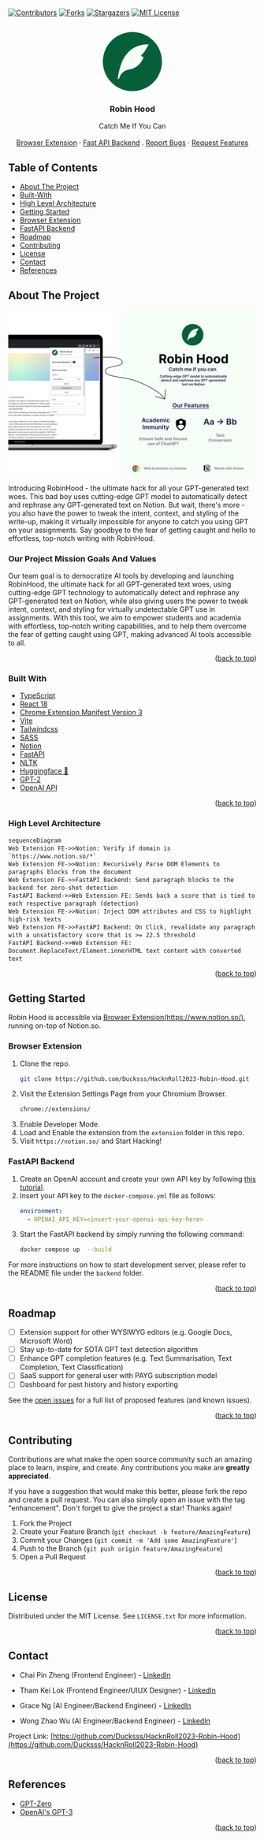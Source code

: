 <br />
<div id="top"></div>

<!-- PROJECT SHIELDS -->
<!--
*** I'm using markdown "reference style" links for readability.
*** Reference links are enclosed in brackets [ ] instead of parentheses ( ).
*** See the bottom of this document for the declaration of the reference variables
*** for contributors-url, forks-url, etc. This is an optional, concise syntax you may use.
*** https://www.markdownguide.org/basic-syntax/#reference-style-links
-->

[![Contributors](https://img.shields.io/github/contributors/Ducksss/HacknRoll2023-Robin-Hood.svg)][contributors-url]
[![Forks](https://img.shields.io/github/forks/Ducksss/HacknRoll2023-Robin-Hood.svg)][forks-url]
[![Stargazers](https://img.shields.io/github/stars/Ducksss/HacknRoll2023-Robin-Hood.svg)][stars-url]
[![MIT License](https://img.shields.io/github/license/Ducksss/HacknRoll2023-Robin-Hood.svg)][license-url]

<!-- PROJECT LOGO -->
<br />
<div align="center">
  <a href="https://github.com/Ducksss/HacknRoll2023-Robin-Hood">
    <img src="assets/robin-hood-bg.png" alt="Logo" width="120" height="120">
  </a>

<h3 align="center">Robin Hood</h3>

  <p align="center">
    Catch Me If You Can
    <br />
    <br />
    <a href="#browser-extension">Browser Extension</a>
    ·
    <a href="#fastapi-backend">Fast API Backend</a>
    .
    <a href="https://github.com/Ducksss/HacknRoll2023-Robin-Hood/issues">Report Bugs</a>
    ·
    <a href="https://github.com/Ducksss/HacknRoll2023-Robin-Hood/issues">Request Features</a>
  </p>
</div>

<!-- TABLE OF CONTENTS -->

## Table of Contents

- [About The Project](#about-the-project)
- [Built-With](#built-with)
- [High Level Architecture](#high-level-architecture)
- [Getting Started](#getting-started)
- [Browser Extension](#browser-extension)
- [FastAPI Backend](#fastapi-backend)
- [Roadmap](#roadmap)
- [Contributing](#contributing)
- [License](#license)
- [Contact](#contact)
- [References](#references)

<!-- ABOUT THE PROJECT -->

## About The Project

<a href="#about-the-project"></a>

<!-- <a href="https://Robin-Hood-c9549.web.app/"><img src="assets/demo_web.gif" alt="demo_web.gif"></a>
<a href="https://github.com/Ducksss/HacknRoll2023-Robin-Hood/blob/main/README.md#browser-extension"><img src="assets/demo_ext.gif" alt="demo_ext.gif"></a> -->

![](https://github.com/Ducksss/HacknRoll2023-Robin-Hood/blob/main/frontend/src/assets/img/promotional-material.png)

Introducing RobinHood - the ultimate hack for all your GPT-generated text woes. This bad boy uses cutting-edge GPT model to automatically detect and rephrase any GPT-generated text on Notion. But wait, there's more - you also have the power to tweak the intent, context, and styling of the write-up, making it virtually impossible for anyone to catch you using GPT on your assignments. Say goodbye to the fear of getting caught and hello to effortless, top-notch writing with RobinHood.

### Our Project Mission Goals And Values

Our team goal is to democratize AI tools by developing and launching RobinHood, the ultimate hack for all GPT-generated text woes, using cutting-edge GPT technology to automatically detect and rephrase any GPT-generated text on Notion, while also giving users the power to tweak intent, context, and styling for virtually undetectable GPT use in assignments. With this tool, we aim to empower students and academia with effortless, top-notch writing capabilities, and to help them overcome the fear of getting caught using GPT, making advanced AI tools accessible to all.

<p align="right">(<a href="#top">back to top</a>)</p>

### Built With

<a href="#built-with"></a>

- [TypeScript](https://www.typescriptlang.org/)
- [React 18](https://reactjs.org/)
- [Chrome Extension Manifest Version 3](https://developer.chrome.com/docs/extensions/mv3/intro/)
- [Vite](https://vitejs.dev/)
- [Tailwindcss](https://tailwindcss.com/)
- [SASS](https://sass-lang.com/)
- [Notion](https://notion.so)
- [FastAPI](https://fastapi.tiangolo.com/)
- [NLTK](https://www.nltk.org/)
- [Huggingface 🤗](https://huggingface.co/)
- [GPT-2](https://github.com/openai/gpt-2)
- [OpenAI API](https://openai.com/api/)

<p align="right">(<a href="#top">back to top</a>)</p>

### High Level Architecture

<a href="#built-with"></a>

```mermaid
sequenceDiagram
Web Extension FE->>Notion: Verify if domain is `https://www.notion.so/*`
Web Extension FE->>Notion: Recursively Parse DOM Elements to paragraphs blocks from the document
Web Extension FE->>FastAPI Backend: Send paragraph blocks to the backend for zero-shot detection
FastAPI Backend->>Web Extension FE: Sends back a score that is tied to each respective paragraph (detection)
Web Extension FE->>Notion: Inject DOM attributes and CSS to highlight high-risk texts
Web Extension FE->>FastAPI Backend: On Click, revalidate any paragraph with a unsatisfactory score that is >= 22.5 threshold
FastAPI Backend->>Web Extension FE: Document.ReplaceText/Element.innerHTML text content with converted text
```

<p align="right">(<a href="#top">back to top</a>)</p>

<!-- GETTING STARTED -->

## Getting Started

Robin Hood is accessible via [Browser Extension(https://www.notion.so/)](https://github.com/Ducksss/HacknRoll2023-Robin-Hood/tree/main/extension), running on-top of Notion.so.

### Browser Extension

<a href="#fastapi-backend"></a>

1. Clone the repo.
   ```sh
   git clone https://github.com/Ducksss/HacknRoll2023-Robin-Hood.git
   ```
2. Visit the Extension Settings Page from your Chromium Browser.
   ```sh
   chrome://extensions/
   ```
3. Enable Developer Mode.
4. Load and Enable the extension from the `extension` folder in this repo.
5. Visit `https://notion.so/` and Start Hacking!

### FastAPI Backend

<a href="#fastapi-backend"></a>

1. Create an OpenAI account and create your own API key by following [this tutorial](https://elephas.app/blog/how-to-create-openai-api-keys-cl5c4f21d281431po7k8fgyol0).
2. Insert your API key to the `docker-compose.yml` file as follows:
   ```yaml
   environment:
     - OPENAI_API_KEY=<insert-your-openai-api-key-here>
   ```
3. Start the FastAPI backend by simply running the following command:
   ```bash
   docker compose up  --build
   ```

For more instructions on how to start development server, please refer to the README file under the `backend` folder.

<p align="right">(<a href="#top">back to top</a>)</p>

<!-- ROADMAP -->

## Roadmap

- [ ] Extension support for other WYSIWYG editors (e.g. Google Docs, Microsoft Word)
- [ ] Stay up-to-date for SOTA GPT text detection algorithm
- [ ] Enhance GPT completion features (e.g. Text Summarisation, Text Completion, Text Classification)
- [ ] SaaS support for general user with PAYG subscription model
- [ ] Dashboard for past history and history exporting

See the [open issues](https://github.com/Ducksss/HacknRoll2023-Robin-Hood/issues) for a full list of proposed features (and known issues).

<p align="right">(<a href="#top">back to top</a>)</p>

<!-- CONTRIBUTING -->

## Contributing

Contributions are what make the open source community such an amazing place to learn, inspire, and create. Any contributions you make are **greatly appreciated**.

If you have a suggestion that would make this better, please fork the repo and create a pull request. You can also simply open an issue with the tag "enhancement".
Don't forget to give the project a star! Thanks again!

1. Fork the Project
2. Create your Feature Branch (`git checkout -b feature/AmazingFeature`)
3. Commit your Changes (`git commit -m 'Add some AmazingFeature'`)
4. Push to the Branch (`git push origin feature/AmazingFeature`)
5. Open a Pull Request

<p align="right">(<a href="#top">back to top</a>)</p>

<!-- LICENSE -->

## License

Distributed under the MIT License. See `LICENSE.txt` for more information.

<p align="right">(<a href="#top">back to top</a>)</p>

<!-- CONTACT -->

## Contact

- Chai Pin Zheng (Frontend Engineer) - [LinkedIn](https://www.linkedin.com/in/chai-pin-zheng-5610921aa/)

- Tham Kei Lok (Frontend Engineer/UIUX Designer) - [LinkedIn](https://www.linkedin.com/in/thamkeilok/)

- Grace Ng (AI Engineer/Backend Engineer) - [LinkedIn](https://www.linkedin.com/in/grace-ng-48832821a/)

- Wong Zhao Wu (AI Engineer/Backend Engineer) - [LinkedIn](https://www.linkedin.com/in/zhao-wu-wong/)

Project Link: [https://github.com/Ducksss/HacknRoll2023-Robin-Hood](https://github.com/Ducksss/HacknRoll2023-Robin-Hood)

<p align="right">(<a href="#top">back to top</a>)</p>

<!-- References -->

## References

- [GPT-Zero](https://etedward-gptzero-main-zqgfwb.streamlit.app/)
- [OpenAI's GPT-3](https://openai.com/api/)

<p align="right">(<a href="#top">back to top</a>)</p>

<!-- MARKDOWN LINKS & IMAGES -->
<!-- https://www.markdownguide.org/basic-syntax/#reference-style-links -->

[contributors-shield]: https://img.shields.io/github/contributors/Ducksss/HacknRoll2023-Robin-Hood.svg?style=for-the-badge
[contributors-url]: https://github.com/Ducksss/HacknRoll2023-Robin-Hood/graphs/contributors
[forks-shield]: https://img.shields.io/github/forks/Ducksss/HacknRoll2023-Robin-Hood.svg?style=for-the-badge
[forks-url]: https://github.com/Ducksss/HacknRoll2023-Robin-Hood/network/members
[stars-shield]: https://img.shields.io/github/stars/Ducksss/HacknRoll2023-Robin-Hood.svg?style=for-the-badge
[stars-url]: https://github.com/Ducksss/HacknRoll2023-Robin-Hood/stargazers
[issues-shield]: https://img.shields.io/github/issues/Ducksss/HacknRoll2023-Robin-Hood.svg?style=for-the-badge
[issues-url]: https://github.com/Ducksss/HacknRoll2023-Robin-Hood/issues
[license-shield]: https://img.shields.io/github/license/Ducksss/HacknRoll2023-Robin-Hood.svg?style=for-the-badge
[license-url]: https://github.com/Ducksss/FakeNews/blob/main/LICENSE
[linkedin-shield]: https://img.shields.io/badge/-LinkedIn-black.svg?style=for-the-badge&logo=linkedin&colorB=555
[linkedin-url]: https://linkedin.com/in/linkedin_username
[product-screenshot]: images/screenshot.png
